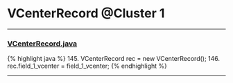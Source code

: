 # VCenterRecord @Cluster 1

***

### [VCenterRecord.java](https://searchcode.com/codesearch/view/15642507/)
{% highlight java %}
145. VCenterRecord rec = new VCenterRecord();
146. rec.field_1_vcenter = field_1_vcenter;
{% endhighlight %}

***

